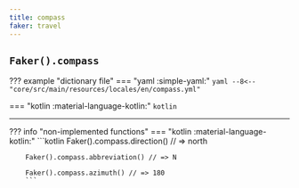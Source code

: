 ```yaml
---
title: compass
faker: travel
---
```


## `Faker().compass`

??? example "dictionary file"
    === "yaml :simple-yaml:"
        ```yaml
        --8<-- "core/src/main/resources/locales/en/compass.yml"
        ```

=== "kotlin :material-language-kotlin:"
    ```kotlin
    ```

---

??? info "non-implemented functions"
    === "kotlin :material-language-kotlin:"
        ```kotlin
        Faker().compass.direction() // => north

        Faker().compass.abbreviation() // => N

        Faker().compass.azimuth() // => 180
        ```
